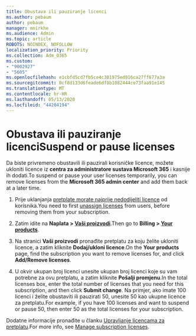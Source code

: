 ```yaml
---
title: Obustava ili pauziranje licenci
ms.author: pebaum
author: pebaum
manager: mnirkhe
ms.audience: Admin
ms.topic: article
ROBOTS: NOINDEX, NOFOLLOW
localization_priority: Priority
ms.collection: Adm_O365
ms.custom:
- "9002927"
- "5605"
ms.openlocfilehash: e1cbfd5cd7fb5ce4c381975ed816ca27ff677a3a
ms.sourcegitcommit: 0cf8d133d6feade6df8b1082444ce73faa91e145
ms.translationtype: MT
ms.contentlocale: hr-HR
ms.lasthandoff: 05/13/2020
ms.locfileid: "44204194"
---
```

# <a name="suspend-or-pause-licenses"></a><span data-ttu-id="ee6f4-102">Obustava ili pauziranje licenci</span><span class="sxs-lookup"><span data-stu-id="ee6f4-102">Suspend or pause licenses</span></span>

<span data-ttu-id="ee6f4-103">Da biste privremeno obustavili ili pauzirali korisničke licence, možete ukloniti licence iz **centra za administratore sustava Microsoft 365** i kasnije ih dodati.</span><span class="sxs-lookup"><span data-stu-id="ee6f4-103">To suspend or pause your user licenses temporarily, you can remove licenses from the **Microsoft 365 admin center** and add them back at a later time.</span></span>

1. <span data-ttu-id="ee6f4-104">Prije uklanjanja [pretplate morate najprije nedodijeliti licence](https://docs.microsoft.com/microsoft-365/admin/manage/remove-licenses-from-users?view=o365-worldwide) od korisnika.</span><span class="sxs-lookup"><span data-stu-id="ee6f4-104">You need to first [unassign licenses](https://docs.microsoft.com/microsoft-365/admin/manage/remove-licenses-from-users?view=o365-worldwide) from users, before removing them from your subscription.</span></span>

2. <span data-ttu-id="ee6f4-105">Zatim idite na **Naplata > [Vaši proizvodi](https://go.microsoft.com/fwlink/p/?linkid=842054)**.</span><span class="sxs-lookup"><span data-stu-id="ee6f4-105">Then go to **Billing > [Your products](https://go.microsoft.com/fwlink/p/?linkid=842054)**.</span></span>

3. <span data-ttu-id="ee6f4-106">Na stranici **Vaši proizvodi** pronađite pretplatu za koju želite ukloniti licence, a zatim kliknite **Dodaj/ukloni licence**.</span><span class="sxs-lookup"><span data-stu-id="ee6f4-106">On the **Your products** page, find the subscription you want to remove licenses for, and click **Add/Remove licenses**.</span></span>

4. <span data-ttu-id="ee6f4-107">U okvir ukupan broj licenci unesite ukupan broj licenci koje su vam potrebne za ovu pretplatu, a zatim kliknite **Pošalji promjenu**.</span><span class="sxs-lookup"><span data-stu-id="ee6f4-107">In the total licenses box, enter the total number of licenses that you need for this subscription, and then click **Submit change**.</span></span> <span data-ttu-id="ee6f4-108">Na primjer, ako imate 100 licenci i želite obustaviti ili pauzirati 50, unesite 50 kao ukupne licence za pretplatu.</span><span class="sxs-lookup"><span data-stu-id="ee6f4-108">For example, if you have 100 licenses and want to suspend or pause 50, then enter 50 as the total licenses for your subscription.</span></span>

<span data-ttu-id="ee6f4-109">Dodatne informacije pronađite u članku [Upravljanje licencama za pretplatu](https://docs.microsoft.com/microsoft-365/commerce/licenses/buy-licenses?view=o365-worldwide).</span><span class="sxs-lookup"><span data-stu-id="ee6f4-109">For more info, see [Manage subscription licenses](https://docs.microsoft.com/microsoft-365/commerce/licenses/buy-licenses?view=o365-worldwide).</span></span>

